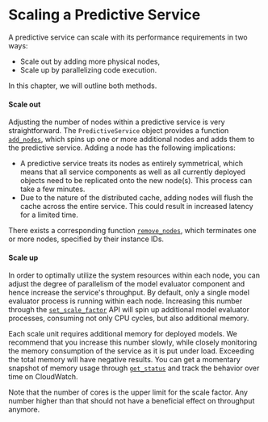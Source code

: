 # Scaling a Predictive Service

A predictive service can scale with its performance requirements in two ways:

* Scale out by adding more physical nodes,
* Scale up by parallelizing code execution.

In this chapter, we will outline both methods.

#### Scale out

Adjusting the number of nodes within a predictive service is very straightforward. The `PredictiveService` object provides a function [`add_nodes`](https://dato.com/products/create/docs/generated/graphlab.deploy.PredictiveService.add_nodes.html#graphlab.deploy.PredictiveService.add_nodes), which spins up one or more additional nodes and adds them to the predictive service. Adding a node has the following implications:

* A predictive service treats its nodes as entirely symmetrical, which means that all service components as well as all currently deployed objects need to be replicated onto the new node(s). This process can take a few minutes.
* Due to the nature of the distributed cache, adding nodes will flush the cache across the entire service. This could result in increased latency for a limited time.

There exists a corresponding function [`remove_nodes`](https://dato.com/products/create/docs/generated/graphlab.deploy.PredictiveService.remove_nodes.html#graphlab.deploy.PredictiveService.remove_nodes), which terminates one or more nodes, specified by their instance IDs.

#### Scale up

In order to optimally utilize the system resources within each node, you can adjust the degree of parallelism of the model evaluator component and hence increase the service's throughput. By default, only a single model evaluator process is running within each node. Increasing this number through the [`set_scale_factor`](https://dato.com/products/create/docs/generated/graphlab.deploy.PredictiveService.set_scale_factor.html#graphlab.deploy.PredictiveService.set_scale_factor) API will spin up additional model evaluator processes, consuming not only CPU cycles, but also additional memory.

Each scale unit requires additional memory for deployed models. We recommend that you increase this number slowly, while closely monitoring the memory consumption of the service as it is put under load. Exceeding the total memory will have negative results. You can get a momentary snapshot of memory usage through [`get_status`](https://dato.com/products/create/docs/generated/graphlab.deploy.PredictiveService.get_status.html#graphlab.deploy.PredictiveService.get_status) and track the behavior over time on CloudWatch.

Note that the number of cores is the upper limit for the scale factor. Any number higher than that should not have a beneficial effect on throughput anymore.
